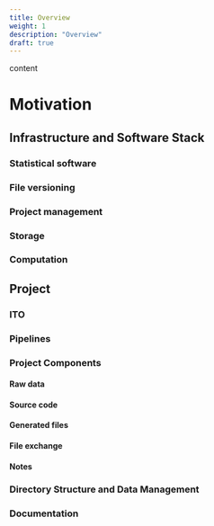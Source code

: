 ```yaml
---
title: Overview
weight: 1
description: "Overview"
draft: true
---
```


content

# Motivation

## Infrastructure and Software Stack

### Statistical software

### File versioning

### Project management

### Storage

### Computation

## Project

### ITO

### Pipelines

### Project Components

#### Raw data
#### Source code
#### Generated files
#### File exchange
#### Notes

### Directory Structure and Data Management

### Documentation
